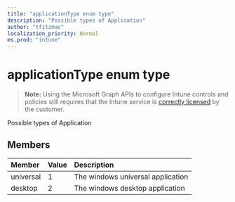```yaml
---
title: "applicationType enum type"
description: "Possible types of Application"
author: "tfitzmac"
localization_priority: Normal
ms.prod: "intune"
---
```


# applicationType enum type

> **Note:** Using the Microsoft Graph APIs to configure Intune controls and policies still requires that the Intune service is [correctly licensed](https://go.microsoft.com/fwlink/?linkid=839381) by the customer.

Possible types of Application
## Members
|Member|Value|Description|
|:---|:---|:---|
|universal|1|The windows universal application|
|desktop|2|The windows desktop application|



